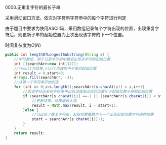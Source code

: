 0003.无重复字符的最长子串

采用滑动窗口方法，依次对字符串字符串中的每个字符进行判定

由于题目中要求为使用ASCII码，采用数组记录每个字符出现的位置，出现重复字符后，则更新子串的起始位置为上次出现该字符的下一个位置。

时间复杂度为$O(N)$



```java
public int lengthOfLongestSubstring(String s) {
    //字符数组，用于记录字符串中最后出现该字符的起始位置
    int []searchArr=new int[127];
    //result为结果,start为搜索中子串的起始位置
    int result = 0,start=0;
    Arrays.fill(searchArr, -1);
    //从第一个字符串开始判定
    for (int i= 0;i<s.length();searchArr[s.charAt(i)] = i,i++){
        //若该字符还未在字符串中出现过或者出现的位置小于起始位置子串的起始位置
        if (searchArr[s.charAt(i)] ==-1 || (searchArr[s.charAt(i)] < start )){
            //更新结果，结果取最大值
            result = Math.max(result, i - start+1);
        }else {
            //当出现了重复字符串，起始位置重置为下一个出现起始位置字符串的位置
            start = searchArr[s.charAt(i)]+1;
        }
    }
    return result;
}
```

